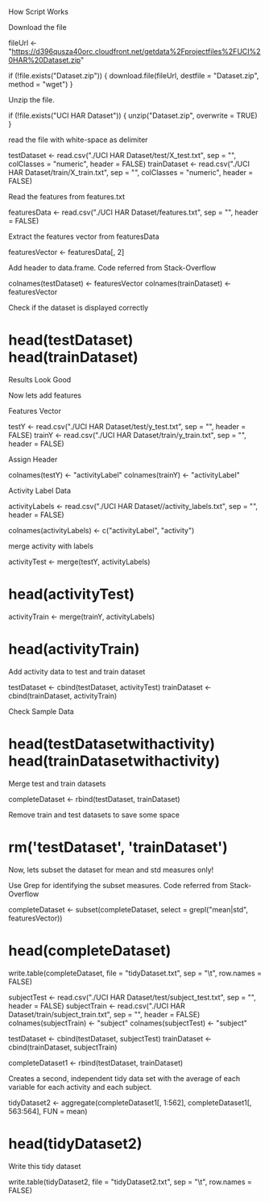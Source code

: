 How Script Works

Download the file

fileUrl <- "https://d396qusza40orc.cloudfront.net/getdata%2Fprojectfiles%2FUCI%20HAR%20Dataset.zip"

if (!file.exists("Dataset.zip")) {
    download.file(fileUrl, destfile = "Dataset.zip", method = "wget")
}

Unzip the file.

if (!file.exists("UCI HAR Dataset")) {
    unzip("Dataset.zip", overwrite = TRUE)
}

read the file with white-space as delimiter

testDataset <- read.csv("./UCI HAR Dataset/test/X_test.txt", sep = "", colClasses = "numeric", 
    header = FALSE)
trainDataset <- read.csv("./UCI HAR Dataset/train/X_train.txt", sep = "", colClasses = "numeric", 
    header = FALSE)

Read the features from features.txt

featuresData <- read.csv("./UCI HAR Dataset/features.txt", sep = "", header = FALSE)

Extract the features vector from featuresData

featuresVector <- featuresData[, 2]

Add header to data.frame. Code referred from Stack-Overflow

colnames(testDataset) <- featuresVector
colnames(trainDataset) <- featuresVector

Check if the dataset is displayed correctly

# head(testDataset) head(trainDataset)

Results Look Good

Now lets add features

Features Vector

testY <- read.csv("./UCI HAR Dataset/test/y_test.txt", sep = "", header = FALSE)
trainY <- read.csv("./UCI HAR Dataset/train/y_train.txt", sep = "", header = FALSE)

Assign Header

colnames(testY) <- "activityLabel"
colnames(trainY) <- "activityLabel"

Activity Label Data

activityLabels <- read.csv("./UCI HAR Dataset//activity_labels.txt", sep = "", 
    header = FALSE)

colnames(activityLabels) <- c("activityLabel", "activity")

merge activity with labels

activityTest <- merge(testY, activityLabels)
# head(activityTest)
activityTrain <- merge(trainY, activityLabels)
# head(activityTrain)

Add activity data to test and train dataset

testDataset <- cbind(testDataset, activityTest)
trainDataset <- cbind(trainDataset, activityTrain)

Check Sample Data

# head(testDatasetwithactivity) head(trainDatasetwithactivity)

Merge test and train datasets

completeDataset <- rbind(testDataset, trainDataset)

Remove train and test datasets to save some space

# rm('testDataset', 'trainDataset')

Now, lets subset the dataset for mean and std measures only!

Use Grep for identifying the subset measures. Code referred from Stack-Overflow

completeDataset <- subset(completeDataset, select = grepl("mean|std", featuresVector))

# head(completeDataset)

write.table(completeDataset, file = "tidyDataset.txt", sep = "\t", row.names = FALSE)

subjectTest <- read.csv("./UCI HAR Dataset/test/subject_test.txt", sep = "", 
    header = FALSE)
subjectTrain <- read.csv("./UCI HAR Dataset/train/subject_train.txt", sep = "", 
    header = FALSE)
colnames(subjectTrain) <- "subject"
colnames(subjectTest) <- "subject"

testDataset <- cbind(testDataset, subjectTest)
trainDataset <- cbind(trainDataset, subjectTrain)

completeDataset1 <- rbind(testDataset, trainDataset)

Creates a second, independent tidy data set with the average of each variable for each activity and each subject.

tidyDataset2 <- aggregate(completeDataset1[, 1:562], completeDataset1[, 563:564], 
    FUN = mean)

# head(tidyDataset2)

Write this tidy dataset

write.table(tidyDataset2, file = "tidyDataset2.txt", sep = "\t", row.names = FALSE)
